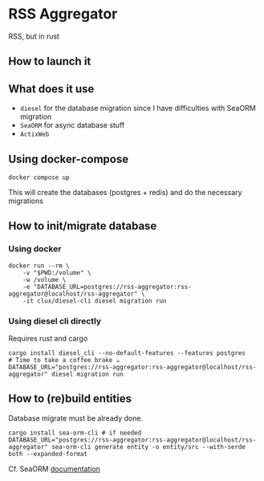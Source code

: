# RSS Aggregator

RSS, but in rust

## How to launch it

## What does it use

* `diesel` for the database migration since I have difficulties with SeaORM migration
* `SeaORM` for async database stuff
* `ActixWeb`

## Using docker-compose

```shell
docker compose up
```

This will create the databases (postgres + redis) and do the necessary migrations

## How to init/migrate database

### Using docker

```shell
docker run --rm \
    -v "$PWD:/volume" \
    -w /volume \
    -e "DATABASE_URL=postgres://rss-aggregator:rss-aggregator@localhost/rss-aggregator" \
    -it clux/diesel-cli diesel migration run
```

### Using diesel cli directly

Requires rust and cargo 

```shell
cargo install diesel_cli --no-default-features --features postgres
# Time to take a coffee brake ☕
DATABASE_URL="postgres://rss-aggregator:rss-aggregator@localhost/rss-aggregator" diesel migration run
```

## How to (re)build entities

Database migrate must be already done.

```shell
cargo install sea-orm-cli # if needed
DATABASE_URL="postgres://rss-aggregator:rss-aggregator@localhost/rss-aggregator" sea-orm-cli generate entity -o entity/src --with-serde both --expanded-format
```

Cf. SeaORM [documentation](https://www.sea-ql.org/SeaORM/docs/generate-entity/sea-orm-cli)